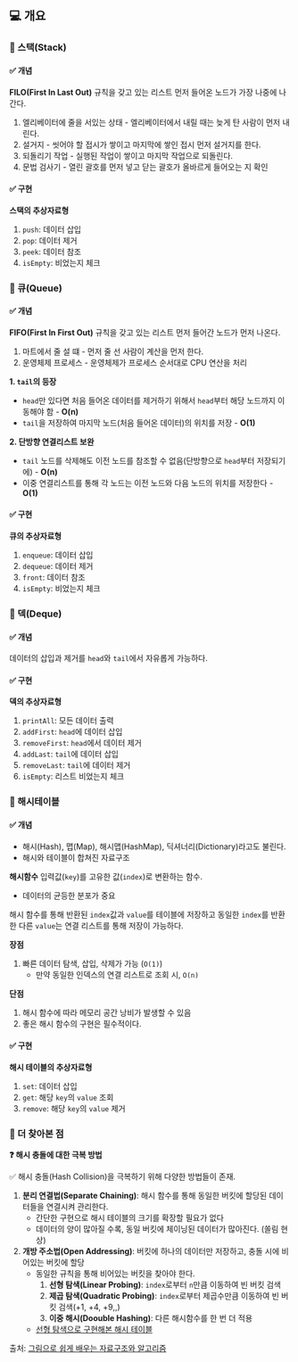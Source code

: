 ## 💻 개요

### 📌 스택(Stack)

#### ✅ 개념

**FILO(First In Last Out)** 규칙을 갖고 있는 리스트
먼저 들어온 노드가 가장 나중에 나간다.

1. 엘리베이터에 줄을 서있는 상태 - 엘리베이터에서 내릴 때는 늦게 탄 사람이 먼저 내린다.
2. 설거지 - 씻어야 할 접시가 쌓이고 마지막에 쌓인 접시 먼저 설거지를 한다.
3. 되돌리기 작업 - 실행된 작업이 쌓이고 마지막 작업으로 되돌린다.
4. 문법 검사기 - 열린 괄호를 먼저 넣고 닫는 괄호가 올바르게 들어오는 지 확인

#### ✅ 구현

**스택의 추상자료형**

1. `push`: 데이터 삽입
2. `pop`: 데이터 제거
3. `peek`: 데이터 참조
4. `isEmpty`: 비었는지 체크

### 📌 큐(Queue)

#### ✅ 개념

**FIFO(First In First Out)** 규칙을 갖고 있는 리스트
먼저 들어간 노드가 먼저 나온다.

1. 마트에서 줄 설 떄 - 먼저 줄 선 사람이 계산을 먼저 한다.
2. 운영체제 프로세스 - 운영체제가 프로세스 순서대로 CPU 연산을 처리

**1. `tail`의 등장**

-   `head`만 있다면 처음 들어온 데이터를 제거하기 위해서 `head`부터 해당 노드까지 이동해야 함 - **O(n)**
-   `tail`을 저장하여 마지막 노드(처음 들어온 데이터)의 위치를 저장 - **O(1)**

**2. 단방향 연결리스트 보완**

-   `tail` 노드를 삭제해도 이전 노드를 참조할 수 없음(단방향으로 `head`부터 저장되기에) - **O(n)**
-   이중 연결리스트를 통해 각 노드는 이전 노드와 다음 노드의 위치를 저장한다 - **O(1)**

#### ✅ 구현

**큐의 추상자료형**

1. `enqueue`: 데이터 삽입
2. `dequeue`: 데이터 제거
3. `front`: 데이터 참조
4. `isEmpty`: 비었는지 체크

### 📌 덱(Deque)

#### ✅ 개념

데이터의 삽입과 제거를 `head`와 `tail`에서 자유롭게 가능하다.

#### ✅ 구현

**덱의 추상자료형**

1. `printAll`: 모든 데이터 출력
2. `addFirst`: `head`에 데이터 삽입
3. `removeFirst`: `head`에서 데이터 제거
4. `addLast`: `tail`에 데이터 삽입
5. `removeLast`: `tail`에 데이터 제거
6. `isEmpty`: 리스트 비었는지 체크

### 📌 해시테이블

#### ✅ 개념

-   해시(Hash), 맵(Map), 해시맵(HashMap), 딕셔너리(Dictionary)라고도 불린다.
-   해시와 테이블이 합쳐진 자료구조

**해시함수**
입력값(`key`)를 고유한 값(`index`)로 변환하는 함수.

-   데이터의 균등한 분포가 중요

해시 함수를 통해 반환된 `index`값과 `value`를 테이블에 저장하고 동일한 `index`를 반환한 다른 `value`는 연결 리스트를 통해 저장이 가능하다.

**장점**

1. 빠른 데이터 탐색, 삽입, 삭제가 가능 (`O(1)`)
    - 만약 동일한 인덱스의 연결 리스트로 조회 시, `O(n)`

**단점**

1. 해시 함수에 따라 메모리 공간 낭비가 발생할 수 있음
2. 좋은 해시 함수의 구현은 필수적이다.

#### ✅ 구현

**해시 테이블의 추상자료형**

1. `set`: 데이터 삽입
2. `get`: 해당 `key`의 `value` 조회
3. `remove`: 해당 `key`의 `value` 제거

### 📌 더 찾아본 점

**❓ 해시 충돌에 대한 극복 방법**

✅ 해시 충돌(Hash Collision)을 극복하기 위해 다양한 방법들이 존재.

1. **분리 연결법(Separate Chaining)**: 해시 함수를 통해 동일한 버킷에 할당된 데이터들을 연결시켜 관리한다.
    - 간단한 구현으로 해시 테이블의 크기를 확장할 필요가 없다
    - 데이터의 양이 많아질 수록, 동일 버킷에 체이닝된 데이터가 많아진다. (쏠림 현상)
2. **개방 주소법(Open Addressing)**: 버킷에 하나의 데이터만 저장하고, 충돌 시에 비어있는 버킷에 할당
    - 동일한 규칙을 통해 비어있는 버킷을 찾아야 한다.
        1. **선형 탐색(Linear Probing)**: `index`로부터 `n`만큼 이동하여 빈 버킷 검색
        2. **제곱 탐색(Quadratic Probing)**: `index`로부터 제곱수만큼 이동하여 빈 버킷 검색(+1, +4, +9,,)
        3. **이중 해시(Doouble Hashing)**: 다른 해시함수를 한 번 더 적용
    - [선형 탐색으로 구현해본 해시 테이블](https://github.com/HoonDongKang/Archive/blob/main/lectures/%EA%B7%B8%EB%A6%BC%EC%9C%BC%EB%A1%9C_%EC%89%BD%EA%B2%8C_%EB%B0%B0%EC%9A%B0%EB%8A%94_%EC%9E%90%EB%A3%8C%EA%B5%AC%EC%A1%B0%EC%99%80_%EC%95%8C%EA%B3%A0%EB%A6%AC%EC%A6%98/src/hashTable.mjs)

출처: [그림으로 쉽게 배우는 자료구조와 알고리즘](https://www.inflearn.com/course/%EC%9E%90%EB%A3%8C%EA%B5%AC%EC%A1%B0-%EC%95%8C%EA%B3%A0%EB%A6%AC%EC%A6%98-%EA%B8%B0%EB%B3%B8/dashboard)
